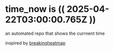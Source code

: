 # time_now is (( 2025-04-22T03:00:00.765Z ))

an automated repo that shows the currnent time

inspired by [breakingheatmap](https://github.com/breakingheatmap/breakingheatmap)